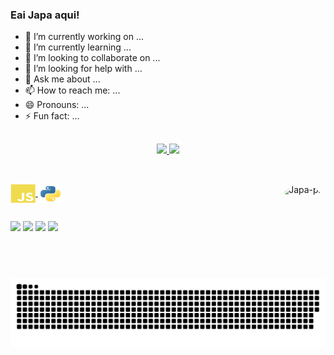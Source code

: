 ### Eai Japa aqui!

- 🔭 I’m currently working on ...
- 🌱 I’m currently learning ...
- 👯 I’m looking to collaborate on ...
- 🤔 I’m looking for help with ...
- 💬 Ask me about ...
- 📫 How to reach me: ...
- 😄 Pronouns: ...
- ⚡ Fun fact: ...
 
 ##
 
 <div align="center">
  <a href="https://www.beacons.ai/japaneixxx">
  <img height="150em" src="https://github-readme-stats.vercel.app/api?username=japaneixxx&show_icons=true&theme=midnight-purple&include_all_commits=true&count_private=true&hide_border=true&border_radius=0"/>
  <img height="150em" src="https://github-readme-stats.vercel.app/api/top-langs/?username=japaneixxx&layout=compact&langs_count=7&theme=midnight-purple&hide_border=true&border_radius=0"/>
</div>
  
##
  
  <div style="display: inline_block"><br>
  <img align="center" alt="Japa-Js" height="30" width="40" src="https://raw.githubusercontent.com/devicons/devicon/master/icons/javascript/javascript-plain.svg">
  <img align="center" alt="Japa-Python" height="30" width="40" src="https://raw.githubusercontent.com/devicons/devicon/master/icons/python/python-original.svg">
   <img align="right" alt="Japa-pic" height="150" style="border-radius:50px;" src="https://cdn.discordapp.com/attachments/812371603349962812/896427488509579294/output_WOeQ3E.gif">
</div>

##
 
 <div> 
  <a href="https://www.youtube.com/channel/UCEmacG1SbVm1f-KdfugEZUw" target="_blank"><img src="https://img.shields.io/badge/YouTube-FF0000?style=for-the-badge&logo=youtube&logoColor=white" target="_blank"></a>
  <a href="https://www.instagram.com/japaneix/" target="_blank"><img src="https://img.shields.io/badge/-Instagram-%23E4405F?style=for-the-badge&logo=instagram&logoColor=white" target="_blank"></a>
 	<a href="https://www.twitch.tv/japaneixxx" target="_blank"><img src="https://img.shields.io/badge/Twitch-9146FF?style=for-the-badge&logo=twitch&logoColor=white" target="_blank"></a>
  <a href="https://steamcommunity.com/id/Japaneixxx/" target="_blank"><img src="https://img.shields.io/badge/Steam-000000?style=for-the-badge&logo=steam&logoColor=white" target="_blank"></a>
  
 
  ![Snake animation](https://github.com/japaneixxx/japaneixxx/blob/output/github-contribution-grid-snake.svg)
 
</div>
